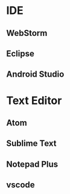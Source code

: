 # IDE
## WebStorm
## Eclipse
## Android Studio

# Text Editor
## Atom
## Sublime Text
## Notepad Plus
## vscode
